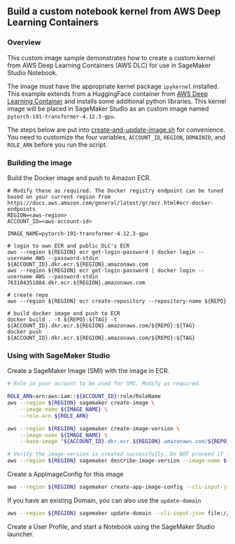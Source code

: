 ## Build a custom notebook kernel from AWS Deep Learning Containers

### Overview
This custom image sample demonstrates how to create a custom kernel from AWS Deep Learning Containers (AWS DLC) for use in SageMaker Studio Notebook. 

The image must have the appropriate kernel package `ipykernel` installed. This example extends from a HuggingFace container from [AWS Deep Learning Container](https://github.com/aws/deep-learning-containers/blob/master/available_images.md#huggingface-training-containers) and installs some additional python libraries. This kernel image will be placed in SageMaker Studio as an custom image named `pytorch-191-transformer-4.12.3-gpu`.

The steps below are put into [create-and-update-image.sh](./create-and-update-image.sh) for convenience. You need to customize the four variables, `ACCOUNT_ID`, `REGION`, `DOMAINID`, and `ROLE_ARN` before you run the script.

### Building the image
Build the Docker image and push to Amazon ECR. 
```
# Modify these as required. The Docker registry endpoint can be tuned based on your current region from https://docs.aws.amazon.com/general/latest/gr/ecr.html#ecr-docker-endpoints
REGION=<aws-region>
ACCOUNT_ID=<aws-account-id>

IMAGE_NAME=pytorch-191-transformer-4.12.3-gpu

# login to own ECR and public DLC's ECR
aws --region ${REGION} ecr get-login-password | docker login --username AWS --password-stdin ${ACCOUNT_ID}.dkr.ecr.${REGION}.amazonaws.com
aws --region ${REGION} ecr get-login-password | docker login --username AWS --password-stdin 763104351884.dkr.ecr.${REGION}.amazonaws.com

# create repo
aws --region ${REGION} ecr create-repository --repository-name ${REPO}

# build docker image and push to ECR
docker build . -t ${REPO}:${TAG} -t ${ACCOUNT_ID}.dkr.ecr.${REGION}.amazonaws.com/${REPO}:${TAG}
docker push ${ACCOUNT_ID}.dkr.ecr.${REGION}.amazonaws.com/${REPO}:${TAG}
```

### Using with SageMaker Studio

Create a SageMaker Image (SMI) with the image in ECR. 

```bash
# Role in your account to be used for SMI. Modify as required.

ROLE_ARN=arn:aws:iam::${ACCOUNT_ID}:role/RoleName
aws --region ${REGION} sagemaker create-image \
    --image-name ${IMAGE_NAME} \
    --role-arn ${ROLE_ARN}

aws --region ${REGION} sagemaker create-image-version \
    --image-name ${IMAGE_NAME} \
    --base-image "${ACCOUNT_ID}.dkr.ecr.${REGION}.amazonaws.com/${REPO}:${TAG}"

# Verify the image-version is created successfully. Do NOT proceed if image-version is in CREATE_FAILED state or in any other state apart from CREATED.
aws --region ${REGION} sagemaker describe-image-version --image-name ${IMAGE_NAME}
```

Create a AppImageConfig for this image

```bash
aws --region ${REGION} sagemaker create-app-image-config --cli-input-json file://app-image-config-input.json

```

If you have an existing Domain, you can also use the `update-domain`

```bash
aws --region ${REGION} sagemaker update-domain --cli-input-json file://update-domain-input.json
```

Create a User Profile, and start a Notebook using the SageMaker Studio launcher.